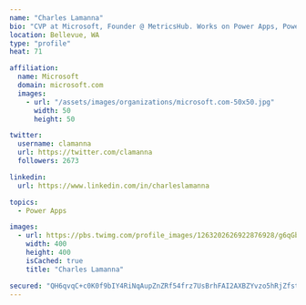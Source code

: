 ```yaml
---
name: "Charles Lamanna"
bio: "CVP at Microsoft, Founder @ MetricsHub. Works on Power Apps, Power Automate, Power Virtual Agent, Common Data Service and Dynamics 365."
location: Bellevue, WA
type: "profile"
heat: 71

affiliation:
  name: Microsoft
  domain: microsoft.com
  images:
    - url: "/assets/images/organizations/microsoft.com-50x50.jpg"
      width: 50
      height: 50

twitter:
  username: clamanna
  url: https://twitter.com/clamanna
  followers: 2673

linkedin:
  url: https://www.linkedin.com/in/charleslamanna

topics:
  - Power Apps

images:
  - url: https://pbs.twimg.com/profile_images/1263202626922876928/g6qGbHZ-_400x400.jpg
    width: 400
    height: 400
    isCached: true
    title: "Charles Lamanna"

secured: "QH6qvqC+c0K0f9bIY4RiNqAupZnZRf54frz7UsBrhFAI2AXBZYvzo5hRjZfstpcyYjYzajAePC2PgchnB8vEKAnL79y4RXhgznssZL/GahNCz3aezRizB0WjEtN3TLqgI0K8RWkTsmgMZn6NOVxQEFZnmq5LV1UtIKB2d7WPr2E/cFQmjsk9+7rm9ACLVLhIFK00g8dmPyPlS5NIEOB5mBBpPQzo5LxCXHMIlTxsctB94QyPfIPmwRuEeR5zIJVyXnk73dtABTxh2kMjoTdzAvmv8khcsVeyphCqVhc84rcVsepv1II7j9WOuaauoFx0tmcOpAuGH42RRU8e+Z3MsONxkDsCPPj6ocE1uXjugHcOuybSSOFVzRCYAkttpX0JBvyUsFRSLWMICTxkGY6RlzAPyHkz1xqux0fEFTbyOe4=;h2KzY0MZQNTe2xmPmEIRKA=="
---
```


